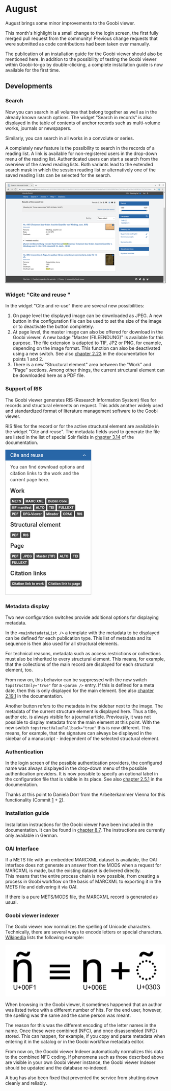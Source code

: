 # August

August brings some minor improvements to the Goobi viewer. 

This month's highlight is a small change to the login screen, the first fully merged pull request from the community! Previous change requests that were submitted as code contributions had been taken over manually. 

The publication of an installation guide for the Goobi viewer should also be mentioned here. In addition to the possibility of testing the Goobi viewer within Goobi-to-go by double-clicking, a complete installation guide is now available for the first time.

## Developments

### Search

Now you can search in all volumes that belong together as well as in the already known search options. The widget "Search in records" is also displayed in the table of contents of anchor records such as multi-volume works, journals or newspapers. 

Similarly, you can search in all works in a convolute or series. 

A completely new feature is the possibility to search in the records of a reading list. A link is available for non-registered users in the drop-down menu of the reading list. Authenticated users can start a search from the overview of the saved reading lists. Both variants lead to the extended search mask in which the session reading list or alternatively one of the saved reading lists can be selected for the search.

![Search results from records of a reading list](../.gitbook/assets/2019-08_search_results_from_reading_list.png)

### Widget: "Cite and reuse "

In the widget "Cite and re-use" there are several new possibilities: 

1. On page level the displayed image can be downloaded as JPEG. A new button in the configuration file can be used to set the size of the image or to deactivate the button completely. 
2. At page level, the master image can also be offered for download in the Goobi viewer. A new badge "Master \(FILEENDUNG\)" is available for this purpose. The file extension is adapted to TIF, JP2 or PNG, for example, depending on the image format. This function can also be deactivated using a new switch. See also [chapter 2.23](https://docs.intranda.com/goobi-viewer-en/2/2.23) in the documentation for points 1 and 2. 
3. There is a new "Structural element" area between the "Work" and "Page" sections. Among other things, the current structural element can be downloaded here as a PDF file.

### Support of RIS

The Goobi viewer generates RIS \(Research Information System\) files for records and structural elements on request. This adds another widely used and standardized format of literature management software to the Goobi viewer. 

RIS files for the record or for the active structural element are available in the widget "Cite and reuse". The metadata fields used to generate the file are listed in the list of special Solr fields in [chapter 3.14](https://docs.intranda.com/goobi-viewer-en/3/3.14) of the documentation.

![Master images and RS format in the widget &quot;Cite and reuse&quot;](../.gitbook/assets/2019-08_new_features_in_cite_and_reuse_widget.png)

### Metadata display 

Two new configuration switches provide additional options for displaying metadata. 

In the  `<mainMetadataList />` a template with the metadata to be displayed can be defined for each publication type. This list of metadata and its sequence is then also used for all structural elements. 

For technical reasons, metadata such as access restrictions or collections must also be inherited to every structural element. This means, for example, that the collections of the main record are displayed for each structural element, too. 

From now on, this behavior can be suppressed with the new switch `topstructOnly="true"` for a `<param />` entry. If this is defined for a meta date, then this is only displayed for the main element. See also [chapter 2.19.1](https://docs.intranda.com/goobi-viewer-en/2/2.19/2.19.1) in the documentation. 

Another button refers to the metadata in the sidebar next to the image. The metadata of the current structure element is displayed here. Thus a title, author etc. is always visible for a journal article. Previously, it was not possible to display metadata from the main element at this point. With the new switch `topstructValueFallback="true"` this is now different. This means, for example, that the signature can always be displayed in the sidebar of a manuscript - independent of the selected structural element.

### Authentication

In the login screen of the possible authentication providers, the configured name was always displayed in the drop-down menu of the possible authentication providers. It is now possible to specify an optional label in the configuration file that is visible in its place. See also [chapter 2.5.1](https://docs.intranda.com/goobi-viewer-en/2/2.5/2.5.1) in the documentation. 

Thanks at this point to Daniela Dörr from the Arbeiterkammer Vienna for this functionality \(Commit [1](https://github.com/intranda/goobi-viewer-core/commit/5c3221a896552334d424d23f10d649f24b21fb6f) + [2](https://github.com/intranda/goobi-viewer-core/commit/82441da1bb54ae0709a29156a20c2972d48aac98)\).

### Installation guide 

Installation instructions for the Goobi viewer have been included in the documentation. It can be found in [chapter 8.7](https://docs.intranda.com/goobi-viewer-de/8/8.7). The instructions are currently only available in German.

### OAI Interface

If a METS file with an embedded MARCXML dataset is available, the OAI interface does not generate an answer from the MODS when a request for MARCXML is made, but the existing dataset is delivered directly.   
This means that the entire process chain is now possible, from creating a process in Goobi workflow on the basis of MARCXML to exporting it in the METS file and delivering it via OAI. 

If there is a pure METS/MODS file, the MARCXML record is generated as usual.

### Goobi viewer indexer 

The Goobi viewer now normalizes the spelling of Unicode characters. Technically, there are several ways to encode letters or special characters. [Wikipedia](https://de.wikipedia.org/wiki/Normalisierung_%28Unicode%29) lists the following example:

![The &quot;enje&quot; can be encoded as one or two characters. ](../.gitbook/assets/composicion_nh.svg.png)

When browsing in the Goobi viewer, it sometimes happened that an author was listed twice with a different number of hits. For the end user, however, the spelling was the same and the same person was meant. 

The reason for this was the different encoding of the letter names in the name. Once these were combined \(NFC\), and once disassembled \(NFD\) stored. This can happen, for example, if you copy and paste metadata when entering it in the catalog or in the Goobi workflow metadata editor. 

From now on, the Gooobi viewer Indexer automatically normalizes this data to the combined NFC coding. If phenomena such as those described above are visible in your own Goobi viewer instance, the Goobi viewer Indexer should be updated and the database re-indexed. 

A bug has also been fixed that prevented the service from shutting down cleanly and reliably.

